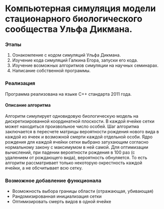 # Компьютерная симуляция модели стационарного биологического сообщества Ульфа Дикмана.
### Этапы
1. Ознакомление с кодом симуляций Ульфа Дикмана.
2. Изучение кода симуляций Галкина Егора, запуски его кода.
3. Изучение возможных алгоритмов симуляции на научных семинарах.
4. Написание собственной программы.

### Реализация
Программа реализована на языке C++ стандарта 2011 года.
#### Описание алгоритма
Алгоритм симулирует одновидовую биологическую модель на дискретизированной координатной плоскости. В каждой ячейке сетки может находиться произвольное число особей. Шаг алгоритма заключается в пересчете матрицы вероятности рождения нового вида в каждой из ячеек и возможной смерти каждой отдельной особи. Ядро рождения для каждой ячейки сетки выбрано затухающим согласно нормальному закону с максимумом в ней самой.
Для оптимизации вычислений, при падении вероятности рождения в 100 раз (с удалением от рождающего вида), вероятность обнуляется. То есть алгоритм рассматривает только некоторую окрестность каждой ячейки, а не обсчитывает всю сетку.

### Возможное добавление функционала
 * Возможность выбора границы области (отражающая, убивающая)
 * Рандомизированная инициализация сетки
 * Оптимизировать смерть видов в одной ячейке
 
